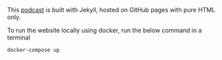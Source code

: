 This [podcast](http://podcast.smileprem.com) is built with Jekyll, hosted on GitHub pages with pure HTML only. 

To run the website locally using docker, run the below command in a terminal

`docker-compose up`
